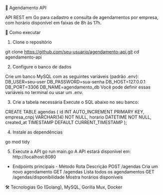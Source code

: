 📅 Agendamento API

API REST em Go para cadastro e consulta de agendamentos por empresa, com horário disponível em faixas de 8h às 17h.

🚀 Como executar

1. Clone o repositório

git clone https://github.com/seu-usuario/agendamento-api.git
cd agendamento-api

2. Configure o banco de dados

Crie um banco MySQL com as seguintes variáveis (padrão .env):
DB_USER=seu-user
DB_PASSWORD=sua-senha
DB_HOST=127.0.0.1
DB_PORT=3306
DB_NAME=agendamento_db
Você pode definir essas variáveis no terminal ou usar um .env.

3. Crie a tabela necessária
Execute o SQL abaixo no seu banco:

CREATE TABLE agendas (
  id INT AUTO_INCREMENT PRIMARY KEY,
  empresa_cnpj VARCHAR(14) NOT NULL,
  horario DATETIME NOT NULL,
  created_at TIMESTAMP DEFAULT CURRENT_TIMESTAMP
);

4. Instale as dependências

go mod tidy

5. Execute a API
go run main.go
A API estará disponível em: http://localhost:8080
 - Endpoints principais - 
Método	Rota	Descrição
POST	/agendas	Cria um novo agendamento
GET	/agendas	Lista todos os agendamentos
GET	/agendas/disponibilidade	Mostra horários disponíveis

🛠 Tecnologias
Go (Golang), MySQL, Gorilla Mux, Docker

